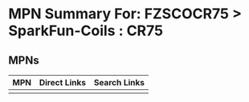 



# MPN Summary For: FZSCOCR75 > SparkFun-Coils : CR75

## MPNs
  

|MPN|Direct Links|Search Links|
| :--- | :--- | :--- |
||||
